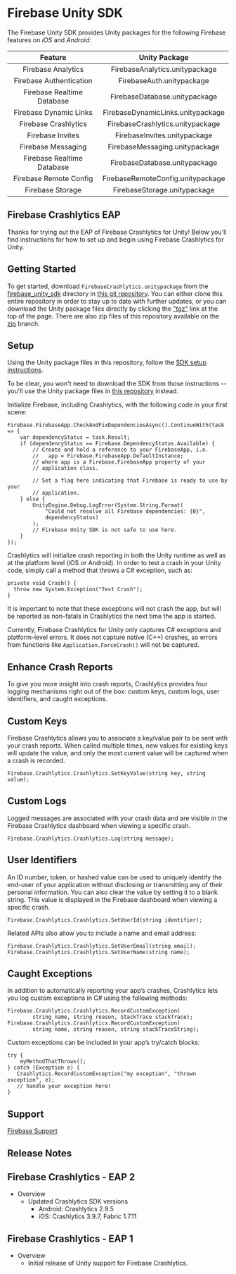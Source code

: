 Firebase Unity SDK
==================

The Firebase Unity SDK provides Unity packages for the following Firebase
features on *iOS* and *Android*:

| Feature                            | Unity Package                     |
|:----------------------------------:|:---------------------------------:|
| Firebase Analytics                 | FirebaseAnalytics.unitypackage    |
| Firebase Authentication            | FirebaseAuth.unitypackage         |
| Firebase Realtime Database         | FirebaseDatabase.unitypackage     |
| Firebase Dynamic Links             | FirebaseDynamicLinks.unitypackage |
| Firebase Crashlytics               | FirebaseCrashlytics.unitypackage  |
| Firebase Invites                   | FirebaseInvites.unitypackage      |
| Firebase Messaging                 | FirebaseMessaging.unitypackage    |
| Firebase Realtime Database         | FirebaseDatabase.unitypackage     |
| Firebase Remote Config             | FirebaseRemoteConfig.unitypackage |
| Firebase Storage                   | FirebaseStorage.unitypackage      |

Firebase Crashlytics EAP
------------------------

Thanks for trying out the EAP of Firebase Crashlytics for Unity! Below you'll
find instructions for how to set up and begin using Firebase Crashlytics for
Unity.

Getting Started
---------------

To get started, download `FirebaseCrashlytics.unitypackage` from the
[firebase_unity_sdk](https://dev-partners.googlesource.com/unity-firebase/+/master/firebase_unity_sdk)
directory in
[this git repository](https://dev-partners.googlesource.com/unity-firebase).
You can either clone this entire repository in order to stay up to date with
further updates, or you can download the Unity package files directly by
clicking the
["tgz"](https://dev-partners.googlesource.com/unity-firebase/+archive/master/firebase_unity_sdk.tar.gz)
link at the top of the page. There are also zip files of this repository
available on the
[zip](https://dev-partners.googlesource.com/unity-firebase/+/zip)
branch.

Setup
-----

Using the Unity package files in this repository, follow the
[SDK setup instructions](https://firebase.google.com/docs/unity/setup).

To be clear, you won't need to download the SDK from those instructions --
you'll use the Unity package files in
[this repository](https://dev-partners.googlesource.com/unity-firebase/+/master/firebase_unity_sdk)
instead.

Initialize Firebase, including Crashlytics, with the following code in your
first scene:

    Firebase.FirebaseApp.CheckAndFixDependenciesAsync().ContinueWith(task => {
        var dependencyStatus = task.Result;
        if (dependencyStatus == Firebase.DependencyStatus.Available) {
            // Create and hold a reference to your FirebaseApp, i.e.
            //   app = Firebase.FirebaseApp.DefaultInstance;
            // where app is a Firebase.FirebaseApp property of your
            // application class.

            // Set a flag here indicating that Firebase is ready to use by your
            // application.
        } else {
            UnityEngine.Debug.LogError(System.String.Format(
                "Could not resolve all Firebase dependencies: {0}",
                dependencyStatus)
            );
            // Firebase Unity SDK is not safe to use here.
        }
    });

Crashlytics will initialize crash reporting in both the Unity runtime as well as
at the platform level (iOS or Android). In order to test a crash in your Unity
code, simply call a method that throws a C# exception, such as:

    private void Crash() {
      throw new System.Exception("Test Crash");
    }

It is important to note that these exceptions will not crash the app, but will
be reported as non-fatals in Crashlytics the next time the app is started.

Currently, Firebase Crashlytics for Unity only captures C# exceptions and
platform-level errors. It does not capture native (C++) crashes,
so errors from functions like `Application.ForceCrash()` will not be captured.

Enhance Crash Reports
---------------------

To give you more insight into crash reports, Crashlytics provides four logging
mechanisms right out of the box: custom keys, custom logs, user identifiers,
and caught exceptions.

## Custom Keys

Firebase Crashlytics allows you to associate a key/value pair to be sent with
your crash reports. When called multiple times, new values for existing keys
will update the value, and only the most current value will be captured when a
crash is recorded.

    Firebase.Crashlytics.Crashlytics.SetKeyValue(string key, string value);

## Custom Logs

Logged messages are associated with your crash data and are visible in the
Firebase Crashlytics dashboard when viewing a specific crash.

    Firebase.Crashlytics.Crashlytics.Log(string message);

## User Identifiers

An ID number, token, or hashed value can be used to uniquely identify the
end-user of your application without disclosing or transmitting any of their
personal information. You can also clear the value by setting it to a blank
string. This value is displayed in the Firebase dashboard when viewing a
specific crash.

    Firebase.Crashlytics.Crashlytics.SetUserId(string identifier);

Related APIs also allow you to include a name and email address:

    Firebase.Crashlytics.Crashlytics.SetUserEmail(string email);
    Firebase.Crashlytics.Crashlytics.SetUserName(string name);

## Caught Exceptions

In addition to automatically reporting your app’s crashes, Crashlytics lets you
log custom exceptions in C# using the following methods:

    Firebase.Crashlytics.Crashlytics.RecordCustomException(
            string name, string reason, StackTrace stackTrace);
    Firebase.Crashlytics.Crashlytics.RecordCustomException(
            string name, string reason, string stackTraceString);

Custom exceptions can be included in your app’s try/catch blocks:

    try {
        myMethodThatThrows();
    } catch (Exception e) {
       Crashlytics.RecordCustomException("my exception", "thrown exception", e);
       // handle your exception here!
    }

Support
-------

[Firebase Support](http://firebase.google.com/support/)

Release Notes
-------------
## Firebase Crashlytics - EAP 2
  - Overview
    - Updated Crashlytics SDK versions
      - Android: Crashlytics 2.9.5
      - iOS: Crashlytics 3.9.7, Fabric 1.7.11

## Firebase Crashlytics - EAP 1
  - Overview
    - Initial release of Unity support for Firebase Crashlytics.
